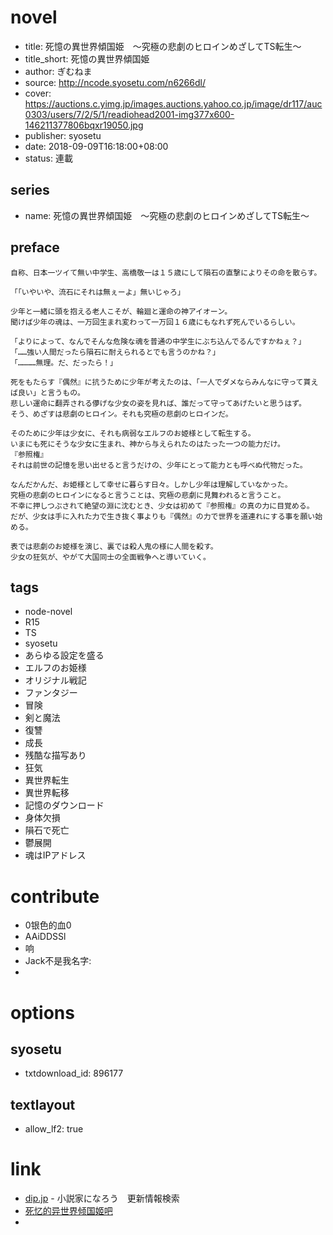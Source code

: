 # novel

- title: 死憶の異世界傾国姫　～究極の悲劇のヒロインめざしてTS転生～
- title_short: 死憶の異世界傾国姫
- author: ぎむねま
- source: http://ncode.syosetu.com/n6266dl/
- cover: https://auctions.c.yimg.jp/images.auctions.yahoo.co.jp/image/dr117/auc0303/users/7/2/5/1/readiohead2001-img377x600-146211377806bqxr19050.jpg
- publisher: syosetu
- date: 2018-09-09T16:18:00+08:00
- status: 連載

## series

- name: 死憶の異世界傾国姫　～究極の悲劇のヒロインめざしてTS転生～

## preface


```
自称、日本一ツイて無い中学生、高橋敬一は１５歳にして隕石の直撃によりその命を散らす。

「「いやいや、流石にそれは無ぇーよ」無いじゃろ」

少年と一緒に頭を抱える老人こそが、輪廻と運命の神アイオーン。
聞けば少年の魂は、一万回生まれ変わって一万回１６歳にもなれず死んでいるらしい。

「よりによって、なんでそんな危険な魂を普通の中学生にぶち込んでるんですかねぇ？」
「……強い人間だったら隕石に耐えられるとでも言うのかね？」
「…………無理。だ、だったら！」

死をもたらす『偶然』に抗うために少年が考えたのは、「一人でダメならみんなに守って貰えば良い」と言うもの。
悲しい運命に翻弄される儚げな少女の姿を見れば、誰だって守ってあげたいと思うはず。
そう、めざすは悲劇のヒロイン。それも究極の悲劇のヒロインだ。

そのために少年は少女に、それも病弱なエルフのお姫様として転生する。
いまにも死にそうな少女に生まれ、神から与えられたのはたった一つの能力だけ。
『参照権』
それは前世の記憶を思い出せると言うだけの、少年にとって能力とも呼べぬ代物だった。

なんだかんだ、お姫様として幸せに暮らす日々。しかし少年は理解していなかった。
究極の悲劇のヒロインになると言うことは、究極の悲劇に見舞われると言うこと。
不幸に押しつぶされて絶望の淵に沈むとき、少女は初めて『参照権』の真の力に目覚める。
だが、少女は手に入れた力で生き抜く事よりも『偶然』の力で世界を道連れにする事を願い始める。

表では悲劇のお姫様を演じ、裏では殺人鬼の様に人間を殺す。
少女の狂気が、やがて大国同士の全面戦争へと導いていく。
```

## tags

- node-novel
- R15
- TS
- syosetu
- あらゆる設定を盛る
- エルフのお姫様
- オリジナル戦記
- ファンタジー
- 冒険
- 剣と魔法
- 復讐
- 成長
- 残酷な描写あり
- 狂気
- 異世界転生
- 異世界転移
- 記憶のダウンロード
- 身体欠損
- 隕石で死亡
- 鬱展開
- 魂はIPアドレス

# contribute

- 0银色的血0
- AAiDDSSl
- 响
- Jack不是我名字:
- 

# options

## syosetu

- txtdownload_id: 896177

## textlayout

- allow_lf2: true

# link

- [dip.jp](https://narou.dip.jp/search.php?text=n6266dl&novel=all&genre=all&new_genre=all&length=0&down=0&up=100) - 小説家になろう　更新情報検索
- [死忆的异世界倾国姬吧](https://tieba.baidu.com/f?kw=%E6%AD%BB%E5%BF%86%E7%9A%84%E5%BC%82%E4%B8%96%E7%95%8C%E5%80%BE%E5%9B%BD%E5%A7%AC&ie=utf-8 "死忆的异世界倾国姬")
- 





